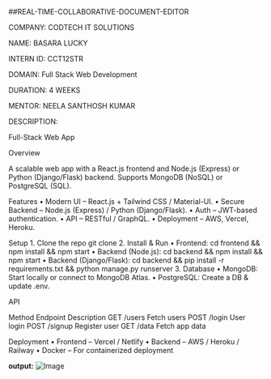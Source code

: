 ##REAL-TIME-COLLABORATIVE-DOCUMENT-EDITOR

COMPANY: CODTECH IT SOLUTIONS

NAME: BASARA LUCKY

INTERN ID: CCT12STR

DOMAIN: Full Stack Web Development

DURATION: 4 WEEKS

MENTOR: NEELA SANTHOSH KUMAR

DESCRIPTION:

Full-Stack Web App

Overview

A scalable web app with a React.js frontend and Node.js (Express) or Python (Django/Flask) backend. Supports MongoDB (NoSQL) or PostgreSQL (SQL).

Features
	•	Modern UI – React.js + Tailwind CSS / Material-UI.
	•	Secure Backend – Node.js (Express) / Python (Django/Flask).
	•	Auth – JWT-based authentication.
	•	API – RESTful / GraphQL.
	•	Deployment – AWS, Vercel, Heroku.

Setup
	1.	Clone the repo
git clone
	2.	Install & Run
	•	Frontend:
cd frontend && npm install && npm start
	•	Backend (Node.js):
cd backend && npm install && npm start
	•	Backend (Django/Flask):
cd backend && pip install -r requirements.txt && python manage.py runserver
	3.	Database
	•	MongoDB: Start locally or connect to MongoDB Atlas.
	•	PostgreSQL: Create a DB & update .env.

API

Method	Endpoint	Description
GET	/users	Fetch users
POST	/login	User login
POST	/signup	Register user
GET	/data	Fetch app data

Deployment
	•	Frontend – Vercel / Netlify
	•	Backend – AWS / Heroku / Railway
	•	Docker – For containerized deployment

**output:**
![Image](https://github.com/user-attachments/assets/15807939-650c-48e9-9cb5-9eb636226288)







